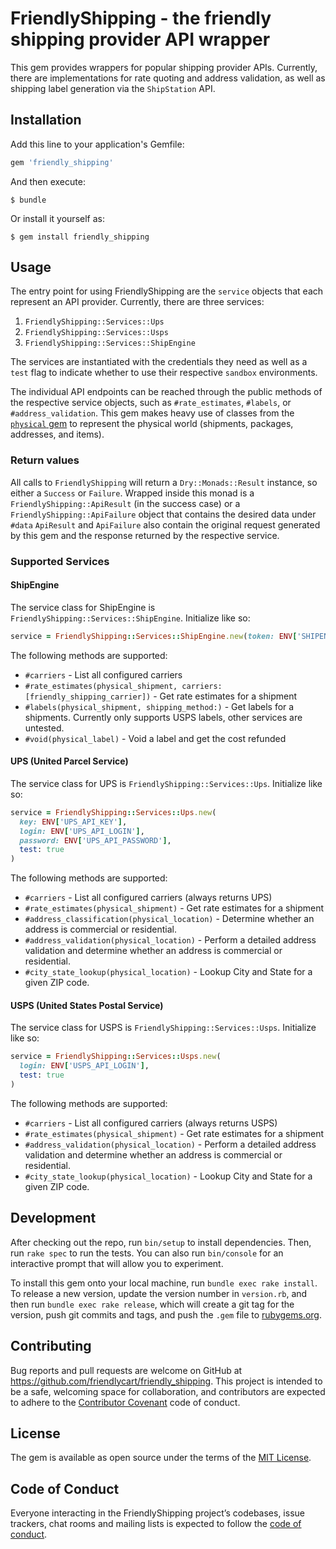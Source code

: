 # FriendlyShipping - the friendly shipping provider API wrapper

This gem provides wrappers for popular shipping provider APIs. Currently, there are implementations for rate quoting and address validation, as well as shipping label generation via the `ShipStation` API.

## Installation

Add this line to your application's Gemfile:

```ruby
gem 'friendly_shipping'
```

And then execute:

    $ bundle

Or install it yourself as:

    $ gem install friendly_shipping

## Usage

The entry point for using FriendlyShipping are the `service` objects that each represent an API provider. Currently, there are three services:

1. `FriendlyShipping::Services::Ups`
2. `FriendlyShipping::Services::Usps`
3. `FriendlyShipping::Services::ShipEngine`

The services are instantiated with the credentials they need as well as a `test` flag to indicate whether to use their respective `sandbox` environments.

The individual API endpoints can be reached through the public methods of the respective service objects, such as `#rate_estimates`, `#labels`, or `#address_validation`. This gem makes heavy use of classes from the [`physical` gem](https://github.com/friendlycart/physical) to represent the physical world (shipments, packages, addresses, and items).

### Return values

All calls to `FriendlyShipping` will return a `Dry::Monads::Result` instance, so either a `Success` or `Failure`. Wrapped inside this monad is a `FriendlyShipping::ApiResult` (in the success case) or a `FriendlyShipping::ApiFailure` object that contains the desired data under `#data` `ApiResult` and `ApiFailure` also contain the original request generated by this gem and the response returned by the respective service.

### Supported Services

#### ShipEngine

The service class for ShipEngine is `FriendlyShipping::Services::ShipEngine`. Initialize like so:

```rb
service = FriendlyShipping::Services::ShipEngine.new(token: ENV['SHIPENGINE_TOKEN'], test: true)
```

The following methods are supported:

- `#carriers` - List all configured carriers
- `#rate_estimates(physical_shipment, carriers: [friendly_shipping_carrier])` - Get rate estimates for a shipment
- `#labels(physical_shipment, shipping_method:)` - Get labels for a shipments. Currently only supports USPS labels, other services are untested.
- `#void(physical_label)` - Void a label and get the cost refunded

#### UPS (United Parcel Service)

The service class for UPS is `FriendlyShipping::Services::Ups`. Initialize like so:

```rb
service = FriendlyShipping::Services::Ups.new(
  key: ENV['UPS_API_KEY'],
  login: ENV['UPS_API_LOGIN'],
  password: ENV['UPS_API_PASSWORD'],
  test: true
)
```

The following methods are supported:

- `#carriers` - List all configured carriers (always returns UPS)
- `#rate_estimates(physical_shipment)` - Get rate estimates for a shipment
- `#address_classification(physical_location)` - Determine whether an address is commercial or residential.
- `#address_validation(physical_location)` - Perform a detailed address validation and determine whether an address is commercial or residential.
- `#city_state_lookup(physical_location)` - Lookup City and State for a given ZIP code.

#### USPS (United States Postal Service)

The service class for USPS is `FriendlyShipping::Services::Usps`. Initialize like so:

```rb
service = FriendlyShipping::Services::Usps.new(
  login: ENV['USPS_API_LOGIN'],
  test: true
)
```

The following methods are supported:

- `#carriers` - List all configured carriers (always returns USPS)
- `#rate_estimates(physical_shipment)` - Get rate estimates for a shipment
- `#address_validation(physical_location)` - Perform a detailed address validation and determine whether an address is commercial or residential.
- `#city_state_lookup(physical_location)` - Lookup City and State for a given ZIP code.

## Development

After checking out the repo, run `bin/setup` to install dependencies. Then, run `rake spec` to run the tests. You can also run `bin/console` for an interactive prompt that will allow you to experiment.

To install this gem onto your local machine, run `bundle exec rake install`. To release a new version, update the version number in `version.rb`, and then run `bundle exec rake release`, which will create a git tag for the version, push git commits and tags, and push the `.gem` file to [rubygems.org](https://rubygems.org).

## Contributing

Bug reports and pull requests are welcome on GitHub at https://github.com/friendlycart/friendly_shipping. This project is intended to be a safe, welcoming space for collaboration, and contributors are expected to adhere to the [Contributor Covenant](http://contributor-covenant.org) code of conduct.

## License

The gem is available as open source under the terms of the [MIT License](https://opensource.org/licenses/MIT).

## Code of Conduct

Everyone interacting in the FriendlyShipping project’s codebases, issue trackers, chat rooms and mailing lists is expected to follow the [code of conduct](https://github.com/friendlycart/friendly_shipping/blob/master/CODE_OF_CONDUCT.md).
